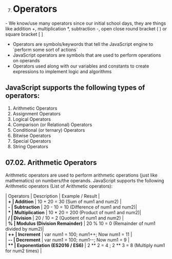 7.  # Operators

\- We know/use many operators since our initial school days, they are things like addition +, multiplication \*, subtraction -, open close round bracket ( ) or square bracket \[ \]

- Operators are symbols/keywords that tell the JavaScript engine to \`perform some sort of actions\`
- JavaScript operators are symbols that are used to perform operations on operands
- Operators used along with our variables and constants to create expressions to implement logic and algorithms

## JavaScript supports the following types of operators:

1.  Arithmetic Operators
2.  Assignment Operators
3.  Logical Operators
4.  Comparison (or Relational) Operators
5.  Conditional (or ternary) Operators
6.  Bitwise Operators
7.  Special Operators
8.  String Operators

## 07.02. Arithmetic Operators

Arithmetic operators are used to perform arithmetic operations (just like mathematics) on numbers/the operands. JavaScript supports the following Arithmetic operators (List of Arithmetic operators):

| Operators | Description | Example / Result |  
| **+ | Addition** | 10 + 20 = 30 (Sum of num1 and num2) |  
| **- | Subtraction** | 20 - 10 = 10 (Difference of num1 and num2)|  
| **\* | Multiplication** | 10 \* 20 = 200 (Product of num1 and num2)|  
| **/ | Division** | 20 / 10 = 2 (Quotient of num1 and num2) |  
| **% | Modulus (Division Remainder)** | 20 % 10 = 0 (Remainder of num1 divided by num2)|  
| **++ | Increment** | var num1 = 100; num1++; Now num1 = 11 |  
| **-- | Decrement** | var num1 = 100; num1--; Now num1 = 9 |  
| **\*\* | Exponentiation (ES2016 / ES6)** | 2 \*\* 2 = 4 ; 2 \*\* 3 = 8 (Multiply num1 for num2 times) |
